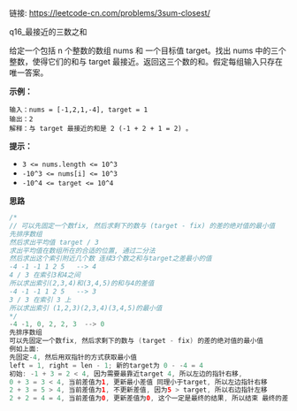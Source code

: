 链接: https://leetcode-cn.com/problems/3sum-closest/

q16_最接近的三数之和

给定一个包括 n 个整数的数组 nums 和 一个目标值 target。找出 nums 中的三个整数，使得它们的和与 target 最接近。返回这三个数的和。假定每组输入只存在唯一答案。

**示例：**

```
输入：nums = [-1,2,1,-4], target = 1
输出：2
解释：与 target 最接近的和是 2 (-1 + 2 + 1 = 2) 。
```

**提示：**

+ `3 <= nums.length <= 10^3`
+ `-10^3 <= nums[i] <= 10^3`
+ `-10^4 <= target <= 10^4`

**思路**

```java
/*
// 可以先固定一个数fix, 然后求剩下的数与 (target - fix) 的差的绝对值的最小值
先排序数组
然后求出平均值 target / 3
求出平均值在数组所在的合适的位置, 通过二分法
然后求出这个索引附近几个数 连续3个数之和与target之差最小的值
-4 -1 -1 1 2 5   --> 4
4 / 3 在索引3和4之间 
所以求出索引(2,3,4)和(3,4,5)的和与4的差值
-4 -1 -1 1 2 5   --> 3
3 / 3 在索引 3 上
所以求出索引 (1,2,3)(2,3,4)(3,4,5)的最小值
*/
-4 -1, 0, 2, 2, 3  --> 0
先排序数组  
可以先固定一个数fix, 然后求剩下的数与 (target - fix) 的差的绝对值的最小值
例如上面:
先固定-4, 然后用双指针的方式获取最小值
left = 1, right = len - 1; 新的target为 0 - -4 = 4
初始: -1 + 3 = 2 < 4, 因为需要最靠近target 4, 所以左边的指针右移,
0 + 3 = 3 < 4, 当前差值为1, 更新最小差值 同理小于target, 所以左边指针右移
2 + 3 = 5 > 4, 当前差值为1, 不更新差值, 因为5 > target, 所以右边指针左移
2 + 2 = 4 = 4, 当前差值为0, 更新差值为0, 这个一定是最终的结果, 所以结束 最终的差值即为 固定值 -4 + 2 + 2 = 0

```





